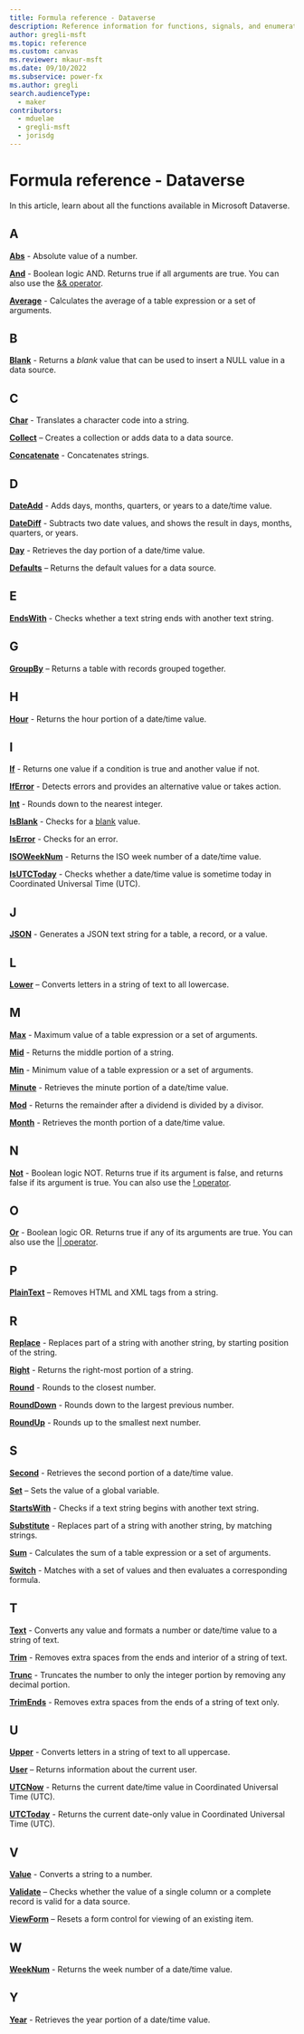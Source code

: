 ```yaml
---
title: Formula reference - Dataverse
description: Reference information for functions, signals, and enumerations in Dataverse.
author: gregli-msft
ms.topic: reference
ms.custom: canvas
ms.reviewer: mkaur-msft
ms.date: 09/10/2022
ms.subservice: power-fx
ms.author: gregli
search.audienceType:
  - maker
contributors:
  - mduelae
  - gregli-msft
  - jorisdg
---
```


# Formula reference - Dataverse

In this article, learn about all the functions available in Microsoft Dataverse.

## <a id="-a"></a> A

**[Abs](reference/function-numericals.md?tabs=power-apps)** - Absolute value of a number.

**[And](reference/function-logicals.md?tabs=power-apps)** - Boolean logic AND. Returns true if all arguments are true. You can also use the [&& operator](reference/operators.md).

**[Average](reference/function-aggregates.md?tabs=power-apps)** - Calculates the average of a table expression or a set of arguments.

## B

**[Blank](reference/function-isblank-isempty.md?tabs=power-apps)** - Returns a *blank* value that can be used to insert a NULL value in a data source.

## C

**[Char](reference/function-char.md?tabs=power-apps)** - Translates a character code into a string.

**[Collect](reference/function-clear-collect-clearcollect.md?tabs=power-apps)** – Creates a collection or adds data to a data source.

**[Concatenate](reference/function-concatenate.md?tabs=power-apps)** - Concatenates strings.

## D

**[DateAdd](reference/function-dateadd-datediff.md?tabs=power-apps)** - Adds days, months, quarters, or years to a date/time value.

**[DateDiff](reference/function-dateadd-datediff.md?tabs=power-apps)** - Subtracts two date values, and shows the result in days, months, quarters, or years.

**[Day](reference/function-datetime-parts.md?tabs=power-apps)** - Retrieves the day portion of a date/time value.

**[Defaults](reference/function-defaults.md?tabs=power-apps)** – Returns the default values for a data source.

## E

**[EndsWith](reference/function-startswith.md?tabs=power-apps)** - Checks whether a text string ends with another text string.

## G

**[GroupBy](reference/function-groupby.md?tabs=power-apps)** – Returns a table with records grouped together.

## H

**[Hour](reference/function-datetime-parts.md?tabs=power-apps)** - Returns the hour portion of a date/time value.

## I

**[If](reference/function-if.md?tabs=power-apps)** - Returns one value if a condition is true and another value if not.

**[IfError](reference/function-iferror.md?tabs=power-apps)** - Detects errors and provides an alternative value or takes action.

**[Int](reference/function-round.md?tabs=power-apps)** - Rounds down to the nearest integer.

**[IsBlank](reference/function-isblank-isempty.md?tabs=power-apps)** - Checks for a [blank](reference/function-isblank-isempty.md) value.

**[IsError](reference/function-iferror.md?tabs=power-apps)** - Checks for an error.

**[ISOWeekNum](reference/function-weeknum.md?tabs=power-apps)** - Returns the ISO week number of a date/time value.

**[IsUTCToday](reference/function-now-today-istoday.md?tabs=power-apps)** - Checks whether a date/time value is sometime today in Coordinated Universal Time (UTC).

## J

**[JSON](reference/function-json.md?tabs=power-apps)** - Generates a JSON text string for a table, a record, or a value.

## L

**[Lower](reference/function-lower-upper-proper.md?tabs=power-apps)** – Converts letters in a string of text to all lowercase.

## M

**[Max](reference/function-aggregates.md?tabs=power-apps)** - Maximum value of a table expression or a set of arguments.

**[Mid](reference/function-left-mid-right.md?tabs=power-apps)** - Returns the middle portion of a string.

**[Min](reference/function-aggregates.md?tabs=power-apps)** - Minimum value of a table expression or a set of arguments.

**[Minute](reference/function-datetime-parts.md?tabs=power-apps)** - Retrieves the minute portion of a date/time value.

**[Mod](reference/function-mod.md?tabs=power-apps)** - Returns the remainder after a dividend is divided by a divisor.

**[Month](reference/function-datetime-parts.md?tabs=power-apps)** - Retrieves the month portion of a date/time value.

## N

**[Not](reference/function-logicals.md?tabs=power-apps)** - Boolean logic NOT. Returns true if its argument is false, and returns false if its argument is true. You can also use the [! operator](reference/operators.md).

## O

**[Or](reference/function-logicals.md?tabs=power-apps)** - Boolean logic OR. Returns true if any of its arguments are true. You can also use the [|| operator](reference/operators.md).

## P

**[PlainText](reference/function-encode-decode.md?tabs=power-apps)** – Removes HTML and XML tags from a string.

## R

**[Replace](reference/function-replace-substitute.md?tabs=power-apps)** - Replaces part of a string with another string, by starting position of the string.

**[Right](reference/function-left-mid-right.md?tabs=power-apps)** - Returns the right-most portion of a string.

**[Round](reference/function-round.md?tabs=power-apps)** - Rounds to the closest number.

**[RoundDown](reference/function-round.md?tabs=power-apps)** - Rounds down to the largest previous number.

**[RoundUp](reference/function-round.md?tabs=power-apps)** - Rounds up to the smallest next number.

## S

**[Second](reference/function-datetime-parts.md?tabs=power-apps)** - Retrieves the second portion of a date/time value.

**[Set](reference/function-set.md?tabs=power-apps)** – Sets the value of a global variable.

**[StartsWith](reference/function-startswith.md?tabs=power-apps)** - Checks if a text string begins with another text string.

**[Substitute](reference/function-replace-substitute.md?tabs=power-apps)** - Replaces part of a string with another string, by matching strings.

**[Sum](reference/function-aggregates.md?tabs=power-apps)** - Calculates the sum of a table expression or a set of arguments.

**[Switch](reference/function-if.md?tabs=power-apps)** - Matches with a set of values and then evaluates a corresponding formula.

## T

**[Text](reference/function-text.md?tabs=power-apps)** - Converts any value and formats a number or date/time value to a string of text.

**[Trim](reference/function-trim.md?tabs=power-apps)** - Removes extra spaces from the ends and interior of a string of text.

**[Trunc](reference/function-round.md?tabs=power-apps)** - Truncates the number to only the integer portion by removing any decimal portion.

**[TrimEnds](reference/function-trim.md?tabs=power-apps)** - Removes extra spaces from the ends of a string of text only.

## U

**[Upper](reference/function-lower-upper-proper.md?tabs=power-apps)** - Converts letters in a string of text to all uppercase.

**[User](reference/function-user.md?tabs=power-apps)** – Returns information about the current user.

**[UTCNow](reference/function-now-today-istoday.md?tabs=power-apps)** - Returns the current date/time value in Coordinated Universal Time (UTC).

**[UTCToday](reference/function-now-today-istoday.md?tabs=power-apps)** - Returns the current date-only value in Coordinated Universal Time (UTC).

## V

**[Value](reference/function-value.md?tabs=power-apps)** - Converts a string to a number.

**[Validate](reference/function-validate.md?tabs=power-apps)** – Checks whether the value of a single column or a complete record is valid for a data source.

**[ViewForm](reference/function-form.md?tabs=power-apps)** – Resets a form control for viewing of an existing item.

## W

**[WeekNum](reference/function-weeknum.md?tabs=power-apps)** - Returns the week number of a date/time value.

## Y

**[Year](reference/function-datetime-parts.md?tabs=power-apps)** - Retrieves the year portion of a date/time value.

